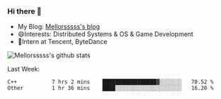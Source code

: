 ### Hi there 👋

- My Blog: [Mellorsssss's blog](https://mellorsssss.com/)
- 😄Interests: Distributed Systems & OS & Game Development
- 🤔Intern at Tencent, ByteDance


![Mellorsssss's github stats](https://github-readme-stats.vercel.app/api?username=Mellorsssss&show_icons=true&theme=radical)

<!-- ![Top Langs](https://github-readme-stats.vercel.app/api/top-langs/?username=anuraghazra&hide=javascript,html,typescript,css,glsl) -->

<!--
**Mellorsssss/Mellorsssss** is a ✨ _special_ ✨ repository because its `README.md` (this file) appears on your GitHub profile.

Here are some ideas to get you started:

- 🔭 I’m currently working on ...
- 🌱 I’m currently learning ...
- 👯 I’m looking to collaborate on ...
- 🤔 I’m looking for help with ...
- 💬 Ask me about ...
- 📫 How to reach me: ...
- 😄 Pronouns: ...
- ⚡ Fun fact: ...
-->

Last Week:
<!--START_SECTION:waka-->

```text
C++           7 hrs 2 mins    █████████████████▓░░░░░░░   70.52 %
Other         1 hr 36 mins    ████░░░░░░░░░░░░░░░░░░░░░   16.20 %
```

<!--END_SECTION:waka-->
